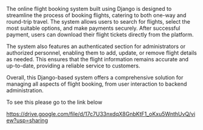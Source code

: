 The online flight booking system built using Django is designed to streamline the process of booking flights, catering to both one-way and round-trip travel. The system allows users to search for flights, select the most suitable options, and make payments securely. After successful payment, users can download their flight tickets directly from the platform.

The system also features an authenticated section for administrators or authorized personnel, enabling them to add, update, or remove flight details as needed. This ensures that the flight information remains accurate and up-to-date, providing a reliable service to customers.

Overall, this Django-based system offers a comprehensive solution for managing all aspects of flight booking, from user interaction to backend administration.

To see this please go to the link below


https://drive.google.com/file/d/17c7U33nxdqX8GnbKtF1_oKxu5WnthUvQ/view?usp=sharing
